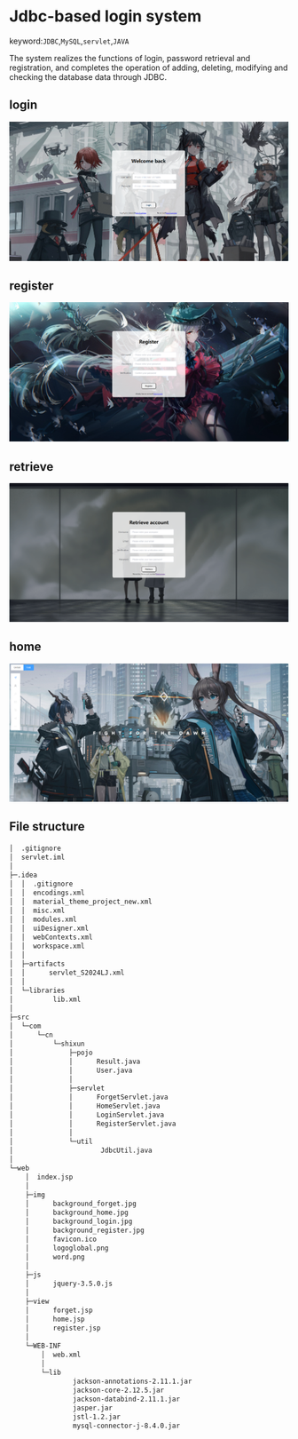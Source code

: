 # Jdbc-based login system

keyword:`JDBC`,`MySQL`,`servlet`,`JAVA`

The system realizes the functions of login, password retrieval and registration, and completes the operation of adding, deleting, modifying and checking the database data through JDBC.

## login

![](https://raw.githubusercontent.com/pqqqYa/Jdbc-based-login-system/main/showimg/login.png)

## register

![](https://raw.githubusercontent.com/pqqqYa/Jdbc-based-login-system/main/showimg/register.png)

## retrieve

![](https://raw.githubusercontent.com/pqqqYa/Jdbc-based-login-system/main/showimg/forget.png)

## home

![](https://raw.githubusercontent.com/pqqqYa/Jdbc-based-login-system/main/showimg/home.png)

## File structure


~~~
│  .gitignore
│  servlet.iml
│
├─.idea
│  │  .gitignore
│  │  encodings.xml
│  │  material_theme_project_new.xml
│  │  misc.xml
│  │  modules.xml
│  │  uiDesigner.xml
│  │  webContexts.xml
│  │  workspace.xml
│  │
│  ├─artifacts
│  │      servlet_S2024LJ.xml
│  │
│  └─libraries
│          lib.xml
│
├─src
│  └─com
│      └─cn
│          └─shixun
│              ├─pojo
│              │      Result.java
│              │      User.java
│              │
│              ├─servlet
│              │      ForgetServlet.java
│              │      HomeServlet.java
│              │      LoginServlet.java
│              │      RegisterServlet.java
│              │
│              └─util
│                      JdbcUtil.java
│
└─web
    │  index.jsp
    │
    ├─img
    │      background_forget.jpg
    │      background_home.jpg
    │      background_login.jpg
    │      background_register.jpg
    │      favicon.ico
    │      logoglobal.png
    │      word.png
    │
    ├─js
    │      jquery-3.5.0.js
    │
    ├─view
    │      forget.jsp
    │      home.jsp
    │      register.jsp
    │
    └─WEB-INF
        │  web.xml
        │
        └─lib
                jackson-annotations-2.11.1.jar
                jackson-core-2.12.5.jar
                jackson-databind-2.11.1.jar
                jasper.jar
                jstl-1.2.jar
                mysql-connector-j-8.4.0.jar
~~~
